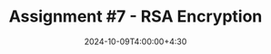 ---
type: assignment
date: 2024-10-09T4:00:00+4:30
title: 'Assignment #7 - RSA Encryption'
pdf: /static_files/assignments/Assignment7.pdf
#attachment: /static_files/assignments/asg.zip
#solutions: /static_files/assignments/asg_solutions.pdf
due_event: 
    type: due
    date: 2024-10-15T11:59:00+4:30
    description: 'Assignment #7 due'
---